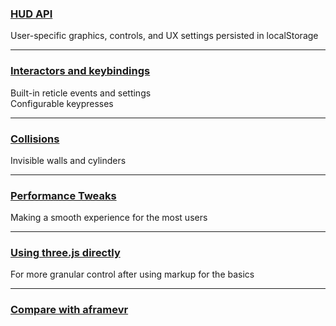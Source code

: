### [HUD API](https://github.com/3axis-io/fps-site/blob/master/docs/settings.md)
User-specific graphics, controls, and UX settings persisted in localStorage

---
### [Interactors and keybindings](https://github.com/3axis-io/fps-site/blob/master/docs/interactors.md)
Built-in reticle events and settings<br>
Configurable keypresses

---
### [Collisions](https://github.com/3axis-io/fps-site/blob/master/docs/collisions.md)
Invisible walls and cylinders

---
### [Performance Tweaks](https://github.com/3axis-io/fps-site/blob/master/docs/performance.md)
Making a smooth experience for the most users

---
### [Using three.js directly](https://github.com/3axis-io/fps-site/blob/master/docs/three-access.md)
For more granular control after using markup for the basics

---
### [Compare with aframevr](https://github.com/3axis-io/fps-site/blob/master/docs/aframe-diff.md)